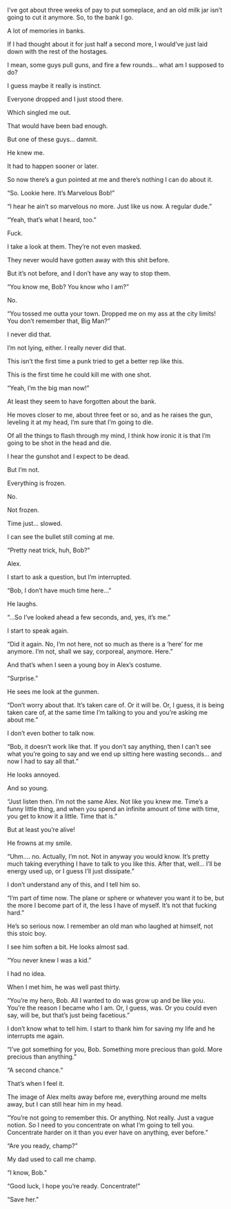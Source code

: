 I’ve got about three weeks of pay to put someplace, and an old milk jar isn’t going to cut it anymore.
So, to the bank I go.

A lot of memories in banks.

If I had thought about it for just half a second more, I would’ve just laid down with the rest of the hostages.

I mean, some guys pull guns, and fire a few rounds… what am I supposed to do?

I guess maybe it really is instinct.

Everyone dropped and I just stood there.

Which singled me out.

That would have been bad enough.

But one of these guys… damnit.

He knew me.

It had to happen sooner or later.

So now there’s a gun pointed at me and there’s nothing I can do about it.

“So.  Lookie here.  It’s Marvelous Bob!”

“I hear he ain’t so marvelous no more.  Just like us now.  A regular dude.”

“Yeah, that’s what I heard, too.”

Fuck.

I take a look at them.  They’re not even masked.

They never would have gotten away with this shit before.

But it’s not before, and I don’t have any way to stop them.

“You know me, Bob?  You know who I am?”

No.

“You tossed me outta your town.  Dropped me on my ass at the city limits!  You don’t remember that, Big Man?”

I never did that.

I’m not lying, either.  I really never did that.

This isn’t the first time a punk tried to get a better rep like this.

This is the first time he could kill me with one shot.

“Yeah, I’m the big man now!”

At least they seem to have forgotten about the bank.

He moves closer to me, about three feet or so, and as he raises the gun, leveling it at my head, I’m sure that I’m going to die.

Of all the things to flash through my mind, I think how ironic it is that I’m going to be shot in the head and die.

I hear the gunshot and I expect to be dead.

But I’m not.

Everything is frozen.

No.

Not frozen.

Time just… slowed.

I can see the bullet still coming at me.

“Pretty neat trick, huh, Bob?”

Alex.

I start to ask a question, but I’m interrupted.

“Bob, I don’t have much time here…”

He laughs.

“…So I’ve looked ahead a few seconds, and, yes, it’s me.”

I start to speak again.

“Did it again.  No, I’m not here, not so much as there is a ‘here’ for me anymore.  I’m not, shall we say, corporeal, anymore.  Here.”

And that’s when I seen a young boy in Alex’s costume.

“Surprise.”

He sees me look at the gunmen.

“Don’t worry about that.  It’s taken care of.  Or it will be.  Or, I guess, it is being taken care of, at the same time I’m talking to you and you’re asking me about me.”

I don’t even bother to talk now.

“Bob, it doesn’t work like that.  If you don’t say anything, then I can’t see what you’re going to say and we end up sitting here wasting seconds… and now I had to say all that.”

He looks annoyed.

And so young.

“Just listen then.  I’m not the same Alex.  Not like you knew me.  Time’s a funny little thing, and when you spend an infinite amount of time with time, you get to know it a little.  Time that is.”

But at least you’re alive!

He frowns at my smile.

“Uhm.... no.  Actually, I’m not.  Not in anyway you would know.  It’s pretty much taking everything I have to talk to you like this.  After that, well… I’ll be energy used up, or I guess I’ll just dissipate.”

I don’t understand any of this, and I tell him so.

“I’m part of time now.  The plane or sphere or whatever you want it to be, but the more I become part of it, the less I have of myself.  It’s not that fucking hard.”

He’s so serious now.  I remember an old man who laughed at himself, not this stoic boy.

I see him soften a bit.  He looks almost sad.

“You never knew I was a kid.”

I had no idea.

When I met him, he was well past thirty.

“You’re my hero, Bob.  All I wanted to do was grow up and be like you.  You’re the reason I became who I am.  Or, I guess, was.  Or you could even say, will be, but that’s just being facetious.”

I don’t know what to tell him.  I start to thank him for saving my life and he interrupts me again.

“I’ve got something for you, Bob.  Something more precious than gold.  More precious than anything.”

“A second chance.”

That’s when I feel it.

The image of Alex melts away before me, everything around me melts away, but I can still hear him in my head.

“You’re not going to remember this.  Or anything.  Not really.  Just a vague notion.  So I need to you concentrate on what I’m going to tell you.  Concentrate harder on it than you ever have on anything, ever before.”

“Are you ready, champ?”

My dad used to call me champ.

“I know, Bob.”

“Good luck, I hope you’re ready.  Concentrate!”

“Save her.”
